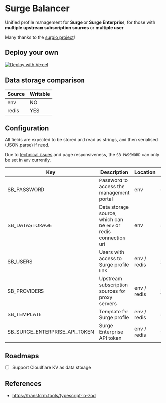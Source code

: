 # Surge Balancer

Unified profile management for **Surge** or **Surge Enterprise**, for those with **multiple upstream subscription sources** or **multiple user**.

Many thanks to the [surgio project](https://github.com/surgioproject/surgio)!

## Deploy your own

[![Deploy with Vercel](https://vercel.com/button)](https://vercel.com/new/git/external?repository-url=https://github.com/vercel/next.js/tree/canary/examples/with-chakra-ui&project-name=with-chakra-ui&repository-name=with-chakra-ui)

## Data storage comparison

| Source | Writable |
| ------ | -------- |
| env    | NO       |
| redis  | YES      |

## Configuration

All fields are expected to be stored and read as strings, and then serialised (JSON.parse) if need.

Due to [technical issues](https://github.com/luin/ioredis/issues/769#issuecomment-1480869051) and page responsiveness, the `SB_PASSWORD` can only be set in `env` currently.

| Key                           | Description                                                     | Location    | Schema                                           | Default |
| ----------------------------- | --------------------------------------------------------------- | ----------- | ------------------------------------------------ | ------- |
| SB_PASSWORD                   | Password to access the management portal                        | env         | string                                           | `pass`  |
| SB_DATASTORAGE                | Data storage source, which can be `env` or redis connection uri | env         | string                                           | `env`   |
| SB_USERS                      | Users with access to Surge profile link                         | env / redis | [User](src/interfaces/configuration.ts#L3)[]     | []      |
| SB_PROVIDERS                  | Upstream subscription sources for proxy servers                 | env / redis | [Provider](src/interfaces/configuration.ts#L9)[] | []      |
| SB_TEMPLATE                   | Template for Surge profile                                      | env / redis | string                                           | ''      |
| SB_SURGE_ENTERPRISE_API_TOKEN | Surge Enterprise API token                                      | env / redis | string                                           | null    |

## Roadmaps

- [ ] Support Cloudflare KV as data storage

## References

- https://transform.tools/typescript-to-zod
